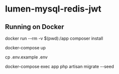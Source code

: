 # lumen-mysql-redis-jwt

## Running on Docker

docker run --rm -v $(pwd):/app composer install

docker-compose up

cp .env.example .env

docker-compose exec app php artisan migrate --seed
